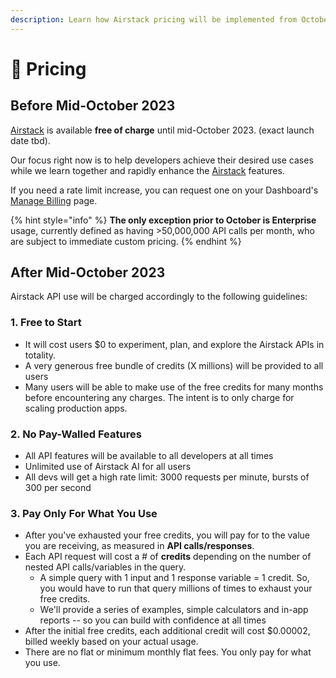 ```yaml
---
description: Learn how Airstack pricing will be implemented from October 2023.
---
```


# 🔋 Pricing

## Before Mid-October 2023

[Airstack](https://airstack.xyz) is available **free of charge** until mid-October 2023. (exact launch date tbd).

Our focus right now is to help developers achieve their desired use cases while we learn together and rapidly enhance the [Airstack](https://airstack.xyz) features.

If you need a rate limit increase, you can request one on your Dashboard's [Manage Billing](https://app.airstack.xyz/profile-settings/manage-plans) page.&#x20;

{% hint style="info" %}
**The only exception prior to October is Enterprise** usage, currently defined as having >50,000,000 API calls per month, who are subject to immediate custom pricing.
{% endhint %}

## After Mid-October 2023

Airstack API use will be charged accordingly to the following guidelines:

### 1. Free to Start

* It will cost users $0 to experiment, plan, and explore the Airstack APIs in totality.&#x20;
* A very generous free bundle of credits (X millions) will be provided to all users&#x20;
* Many users will be able to make use of the free credits for many months before encountering any charges. The intent is to only charge for scaling production apps.&#x20;

### 2. No Pay-Walled Features

* All API features will be available to all developers at all times
* Unlimited use of Airstack AI for all users
* All devs will get a high rate limit: 3000 requests per minute, bursts of 300 per second

### 3. Pay Only For What You Use

* After you've exhausted your free credits, you will pay for to the value you are receiving, as measured in **API calls/responses**.&#x20;
* Each API request will cost a # of **credits** depending on the number of nested API calls/variables in the query.&#x20;
  * A simple query with 1 input and 1 response variable = 1 credit. So, you would have to run that query millions of times to exhaust your free credits.&#x20;
  * We'll provide a series of examples, simple calculators and in-app reports -- so you can build with confidence at all times
* After the initial free credits, each additional credit will cost $0.00002, billed weekly based on your actual usage.&#x20;
* There are no flat or minimum monthly flat fees. You only pay for what you use.&#x20;

